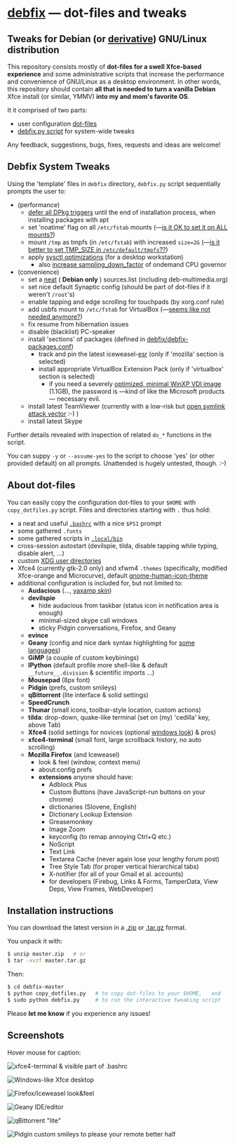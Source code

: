 # [debfix](https://github.com/kernc/debfix) — dot-files and tweaks

## Tweaks for Debian (or [derivative](http://futurist.se/gldt/)) GNU/Linux distribution

This repository consists mostly of **dot-files for a swell Xfce-based experience**
and some administrative scripts that increase the performance and convenience
of GNU/Linux as a desktop environment. In other words, this repository should
contain **all that is needed to turn a vanilla Debian** Xfce install (or
similar, YMMV) **into my and mom's favorite OS**.

It it comprised of two parts:
* user configuration [dot-files](https://github.com/kernc/debfix#about-dot-files)
* [debfix.py script](https://github.com/kernc/debfix#debfix-system-tweaks) for system-wide tweaks

Any feedback, suggestions, bugs, fixes, requests and ideas are welcome!

## Debfix System Tweaks

Using the 'template' files in `debfix` directory, `debfix.py` script 
sequentially prompts the user to:
* (performance)
    * [defer all DPkg triggers](http://raphaelhertzog.com/2011/05/30/trying-to-make-dpkg-triggers-more-useful-and-less-painful/)
      until the end of installation process, when installing packages with apt
    * set 'noatime' flag on all `/etc/fstab` mounts (—[is it OK to set it on ALL mounts?](https://github.com/kernc/debfix/issues))
    * mount `/tmp` as tmpfs (in `/etc/fstab`) with increased `size=2G`
      (—[is it better to set TMP_SIZE in `/etc/default/tmpfs`??](https://github.com/kernc/debfix/issues))
    * apply [sysctl optimizations](https://github.com/kernc/debfix/blob/master/debfix/etc_sysctl.d_debfix-desktop-performance.conf)
      (for a desktop workstation)
        * also [increase sampling_down_factor](http://forums.gentoo.org/viewtopic-p-6682533.html?sid=a180868bde5a91214fcf7a12e43770c6#6682533)
          of ondemand CPU governor
* (convenience)
    * set a [neat](http://http.debian.net/) ( **Debian only** )
      sources.list (including deb-multimedia.org)
    * set nice default Synaptic config (should be part of dot-files if it weren't `/root`'s)
    * enable tapping and edge scrolling for touchpads (by xorg.conf rule)
    * add usbfs mount to `/etc/fstab` for VirtualBox
      (—[seems like not needed anymore?](https://github.com/kernc/debfix/issues))
    * fix resume from hibernation issues
    * disable (blacklist) PC-speaker
    * install 'sections' of packages (defined in
      [debfix/debfix-packages.conf](https://github.com/kernc/debfix/blob/master/debfix/debfix-packages.conf))
        * track and pin the latest iceweasel-[esr](http://www.mozilla.org/en-US/firefox/organizations/)
          (only if 'mozilla' section is selected)
        * install appropriate VirtualBox Extension Pack (only if 'virtualbox' section is selected)
            * if you need a severely [optimized, minimal WinXP VDI image](http://goo.gl/QzLdf)
              (1.1GB), the password is —kind of like the Microsoft products— necessary evil.
    * install latest TeamViewer (currently with a low-risk but [open symlink attack vector](https://github.com/kernc/debfix/issues) :-) )
    * install latest Skype

Further details revealed with inspection of related `do_*` functions in the script.

You can suppy `-y` or `--assume-yes` to the script to choose 'yes' (or other
provided default) on all prompts. Unattended is hugely untested, though. :-)


## About dot-files

You can easily copy the configuration dot-files to your `$HOME` with
`copy_dotfiles.py` script.
Files and directories starting with `.` thus hold:
* a neat and useful [`.bashrc`](https://github.com/kernc/debfix/tree/master/.bashrc)
  with a nice `$PS1` prompt
* some gathered `.fonts`
* some gathered scripts in [`.local/bin`](https://github.com/kernc/debfix/tree/master/.local/bin)
* cross-session autostart (devilspie, tilda, disable tapping while typing, disable alert, ...)
* custom [XDG user directories](https://github.com/kernc/debfix/blob/master/.config/user-dirs.dirs)
* Xfce4 (currently gtk-2.0 only) and xfwm4 `.themes` (specifically, modified Xfce-orange and Microcurve),
  default [gnome-human-icon-theme](https://www.google.com/search?q=%28gnome-human+OR+humanity%29+icon-theme&tbm=isch)
* additional configuration is included for, but not limited to:
    * **Audacious** (..., [yaxamp skin](http://www.allwinampskins.com/yaxamp.wsz))
    * **devilspie**
        * hide audacious from taskbar (status icon in notification area is enough)
        * minimal-sized skype call windows
        * sticky Pidgin conversations, Firefox, and Geany
    * **evince**
    * **Geany** (config and nice dark syntax highlighting for [some languages](https://github.com/kernc/debfix/blob/master/.config/geany/filedefs))
    * **GiMP** (a couple of custom keybinings)
    * **IPython** (default profile more shell-like & default `__future__.division` & scientific imports ...)
    * **Mousepad** (8px font)
    * **Pidgin** (prefs, custom smileys)
    * **qBittorrent** (lite interface & solid settings)
    * **SpeedCrunch**
    * **Thunar** (small icons, toolbar-style location, custom actions)
    * **tilda**: drop-down, quake-like terminal (set on (my) 'cedilla' key, above Tab)
    * **Xfce4** (solid settings for novices (optional
      [windows look](https://github.com/kernc/debfix/blob/master/.config/xfce4/xfconf/xfce-perchannel-xml/xfce4-panel.xml.windows)) & pros)
    * **xfce4-terminal** (small font, large scrollback history, no auto scrolling)
    * **Mozilla Firefox** (and Iceweasel)
        * look & feel (window, context menu)
        * about:config prefs
        * **extensions** anyone should have:
            * Adblock Plus
            * Custom Buttons (have JavaScript-run buttons on your chrome)
            * dictionaries (Slovene, English)
            * Dictionary Lookup Extension
            * Greasemonkey
            * Image Zoom
            * keyconfig (to remap annoying Ctrl+Q etc.)
            * NoScript
            * Text Link
            * Textarea Cache (never again lose your lengthy forum post)
            * Tree Style Tab (for proper vertical hierarchical tabs)
            * X-notifier (for all of your Gmail et al. accounts)
            * for developers (Firebug, Links & Forms, TamperData, View Deps, View Frames, WebDeveloper)

## Installation instructions

You can download the latest version in a
[.zip](https://github.com/kernc/debfix/archive/master.zip) or
[.tar.gz](https://github.com/kernc/debfix/archive/master.tar.gz) format.

You unpack it with:
```bash
$ unzip master.zip   # or
$ tar -xvzf master.tar.gz
```
Then:
```bash
$ cd debfix-master
$ python copy_dotfiles.py   # to copy dot-files to your $HOME,   and
$ sudo python debfix.py     # to run the interactive tweaking script
```

Please **let me know** if you experience any issues!


## Screenshots

Hover mouse for caption:

![xfce4-terminal & visible part of .bashrc](https://github.com/kernc/debfix/raw/master/debfix/github-screenshots/bashrc.png "xfce4-terminal & visible part of .bashrc")

![Windows-like Xfce desktop](https://github.com/kernc/debfix/raw/master/debfix/github-screenshots/desktop.png "'Windows-like' Xfce desktop")

![Firefox/Iceweasel look&feel](https://github.com/kernc/debfix/raw/master/debfix/github-screenshots/firefox.png "Firefox/Iceweasel look&feel")

![Geany IDE/editor](https://github.com/kernc/debfix/raw/master/debfix/github-screenshots/geany.png "Geany IDE/editor")

![qBittorrent "lite"](https://github.com/kernc/debfix/raw/master/debfix/github-screenshots/qbittorrent.png "qBittorrent 'lite'")

![Pidgin custom smileys to please your remote better half](https://github.com/kernc/debfix/raw/master/debfix/github-screenshots/pidgin-smileys.png "Pidgin custom smileys to please your remote better half")


